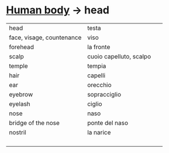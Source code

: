 # [Human body](human-body.html) -> head 

<table>
<tr>
<td width="50%">head</td>
<td>testa</td>
</tr>
<tr>
<td width="50%">face, visage, countenance</td>
<td>viso</td>
</tr>
<tr>
<td width="50%">forehead</td>
<td>la fronte</td>
</tr>
<tr>
<td width="50%">scalp</td>
<td>cuoio capelluto, scalpo</td>
</tr>
<tr>
<td width="50%">temple</td>
<td>tempia</td>
</tr>
<tr>
<td width="50%">hair</td>
<td>capelli</td>
</tr>
<tr>
<td width="50%">ear</td>
<td>orecchio</td>
</tr>
<tr>
<td width="50%">eyebrow</td>
<td>sopracciglio</td>
</tr>
<tr>
<td width="50%">eyelash</td>
<td>ciglio</td>
</tr>
<tr>
<td width="50%">nose</td>
<td>naso</td>
</tr>
<tr>
<td width="50%">bridge of the nose</td>
<td>ponte del naso</td>
</tr>
<tr>
<td width="50%">nostril</td>
<td>la narice</td>
</tr>
<tr>
<td width="50%"></td>
<td></td>
</tr>
<tr>
<td width="50%"></td>
<td></td>
</tr>
<tr>
<td width="50%"></td>
<td></td>
</tr>
<tr>
<td width="50%"></td>
<td></td>
</tr>
</table>
